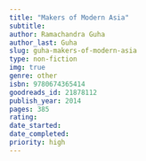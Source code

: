 ```yaml
---
title: "Makers of Modern Asia"
subtitle: 
author: Ramachandra Guha
author_last: Guha
slug: guha-makers-of-modern-asia
type: non-fiction
img: true
genre: other
isbn: 9780674365414
goodreads_id: 21878112
publish_year: 2014
pages: 385
rating: 
date_started:
date_completed:
priority: high
---
```

